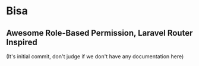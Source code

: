 # Bisa
## Awesome Role-Based Permission, Laravel Router Inspired

(It's initial commit, don't judge if we don't have any documentation here)
